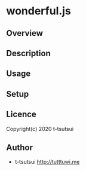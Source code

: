# wonderful.js

## Overview

## Description

## Usage

## Setup

## Licence

Copyright(c) 2020 t-tsutsui

## Author

- t-tsutsui <http://tutttuwi.me>
